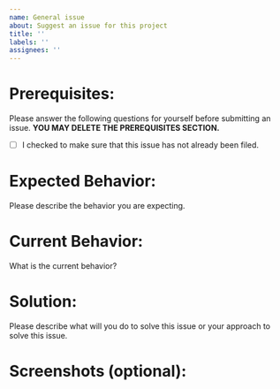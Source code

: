 ```yaml
---
name: General issue
about: Suggest an issue for this project
title: ''
labels: ''
assignees: ''
---
```


# Prerequisites:

Please answer the following questions for yourself before submitting an issue. **YOU MAY DELETE THE PREREQUISITES SECTION.**

<!-- Mark 'x' in the '[]' eg . [x] -->

-   [ ] I checked to make sure that this issue has not already been filed.

# Expected Behavior:

Please describe the behavior you are expecting.

# Current Behavior:

What is the current behavior?

# Solution:

Please describe what will you do to solve this issue or your approach to solve this issue.

# Screenshots (optional):
